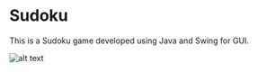 # Sudoku

This is a Sudoku game developed using Java and Swing for GUI.

![alt text](https://github.com/aishwarya524/Sudoku/sudoku%20screenshot.JPG?raw=true)
